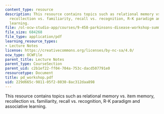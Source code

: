 ```yaml
---
content_type: resource
description: This resource contains topics such as relational memory vs. item memory,
  recollection vs. familiarity, recall vs. recognition, R-K paradigm and associative
  learning.
file: /ol-ocw-studio-app/courses/9-458-parkinsons-disease-workshop-summer-2006/229d665c981105f280308ac312daa898_pd_workshop.pdf
file_size: 684268
file_type: application/pdf
learning_resource_types:
- Lecture Notes
license: https://creativecommons.org/licenses/by-nc-sa/4.0/
ocw_type: OCWFile
parent_title: Lecture Notes
parent_type: CourseSection
parent_uid: c2b1ef22-ff04-704a-753c-dacd507791e0
resourcetype: Document
title: pd_workshop.pdf
uid: 229d665c-9811-05f2-8030-8ac312daa898
---
```

This resource contains topics such as relational memory vs. item memory, recollection vs. familiarity, recall vs. recognition, R-K paradigm and associative learning.